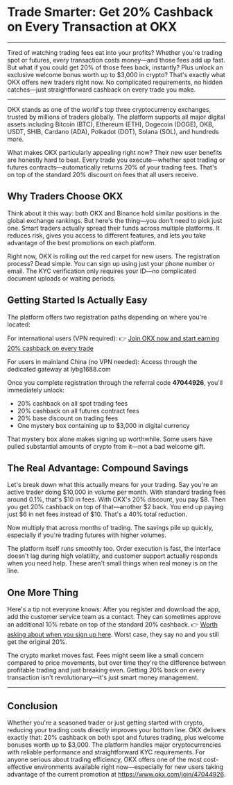 # Trade Smarter: Get 20% Cashback on Every Transaction at OKX

---

Tired of watching trading fees eat into your profits? Whether you're trading spot or futures, every transaction costs money—and those fees add up fast. But what if you could get 20% of those fees back, instantly? Plus unlock an exclusive welcome bonus worth up to $3,000 in crypto? That's exactly what OKX offers new traders right now. No complicated requirements, no hidden catches—just straightforward cashback on every trade you make.

---

OKX stands as one of the world's top three cryptocurrency exchanges, trusted by millions of traders globally. The platform supports all major digital assets including Bitcoin (BTC), Ethereum (ETH), Dogecoin (DOGE), OKB, USDT, SHIB, Cardano (ADA), Polkadot (DOT), Solana (SOL), and hundreds more.

What makes OKX particularly appealing right now? Their new user benefits are honestly hard to beat. Every trade you execute—whether spot trading or futures contracts—automatically returns 20% of your trading fees. That's on top of the standard 20% discount on fees that all users receive.


## Why Traders Choose OKX

Think about it this way: both OKX and Binance hold similar positions in the global exchange rankings. But here's the thing—you don't need to pick just one. Smart traders actually spread their funds across multiple platforms. It reduces risk, gives you access to different features, and lets you take advantage of the best promotions on each platform.

Right now, OKX is rolling out the red carpet for new users. The registration process? Dead simple. You can sign up using just your phone number or email. The KYC verification only requires your ID—no complicated document uploads or waiting periods.

## Getting Started Is Actually Easy

The platform offers two registration paths depending on where you're located:

For international users (VPN required): 👉 [Join OKX now and start earning 20% cashback on every trade](https://www.okx.com/join/47044926)

For users in mainland China (no VPN needed): Access through the dedicated gateway at lybg1688.com

Once you complete registration through the referral code **47044926**, you'll immediately unlock:
- 20% cashback on all spot trading fees
- 20% cashback on all futures contract fees  
- 20% base discount on trading fees
- One mystery box containing up to $3,000 in digital currency

That mystery box alone makes signing up worthwhile. Some users have pulled substantial amounts of crypto from it—not a bad welcome gift.

## The Real Advantage: Compound Savings

Let's break down what this actually means for your trading. Say you're an active trader doing $10,000 in volume per month. With standard trading fees around 0.1%, that's $10 in fees. With OKX's 20% discount, you pay $8. Then you get 20% cashback on top of that—another $2 back. You end up paying just $6 in net fees instead of $10. That's a 40% total reduction.

Now multiply that across months of trading. The savings pile up quickly, especially if you're trading futures with higher volumes.

The platform itself runs smoothly too. Order execution is fast, the interface doesn't lag during high volatility, and customer support actually responds when you need help. These aren't small things when real money is on the line.

## One More Thing

Here's a tip not everyone knows: After you register and download the app, add the customer service team as a contact. They can sometimes approve an additional 10% rebate on top of the standard 20% cashback. 👉 [Worth asking about when you sign up here](https://www.okx.com/join/47044926). Worst case, they say no and you still get the original 20%.

The crypto market moves fast. Fees might seem like a small concern compared to price movements, but over time they're the difference between profitable trading and just breaking even. Getting 20% back on every transaction isn't revolutionary—it's just smart money management.

---

## Conclusion

Whether you're a seasoned trader or just getting started with crypto, reducing your trading costs directly improves your bottom line. OKX delivers exactly that: 20% cashback on both spot and futures trading, plus welcome bonuses worth up to $3,000. The platform handles major cryptocurrencies with reliable performance and straightforward KYC requirements. For anyone serious about trading efficiency, OKX offers one of the most cost-effective environments available right now—especially for new users taking advantage of the current promotion at https://www.okx.com/join/47044926.

